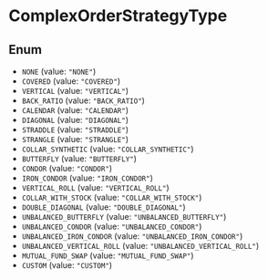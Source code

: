 # ComplexOrderStrategyType

## Enum

* `NONE` (value: `"NONE"`)
* `COVERED` (value: `"COVERED"`)
* `VERTICAL` (value: `"VERTICAL"`)
* `BACK_RATIO` (value: `"BACK_RATIO"`)
* `CALENDAR` (value: `"CALENDAR"`)
* `DIAGONAL` (value: `"DIAGONAL"`)
* `STRADDLE` (value: `"STRADDLE"`)
* `STRANGLE` (value: `"STRANGLE"`)
* `COLLAR_SYNTHETIC` (value: `"COLLAR_SYNTHETIC"`)
* `BUTTERFLY` (value: `"BUTTERFLY"`)
* `CONDOR` (value: `"CONDOR"`)
* `IRON_CONDOR` (value: `"IRON_CONDOR"`)
* `VERTICAL_ROLL` (value: `"VERTICAL_ROLL"`)
* `COLLAR_WITH_STOCK` (value: `"COLLAR_WITH_STOCK"`)
* `DOUBLE_DIAGONAL` (value: `"DOUBLE_DIAGONAL"`)
* `UNBALANCED_BUTTERFLY` (value: `"UNBALANCED_BUTTERFLY"`)
* `UNBALANCED_CONDOR` (value: `"UNBALANCED_CONDOR"`)
* `UNBALANCED_IRON_CONDOR` (value: `"UNBALANCED_IRON_CONDOR"`)
* `UNBALANCED_VERTICAL_ROLL` (value: `"UNBALANCED_VERTICAL_ROLL"`)
* `MUTUAL_FUND_SWAP` (value: `"MUTUAL_FUND_SWAP"`)
* `CUSTOM` (value: `"CUSTOM"`)
